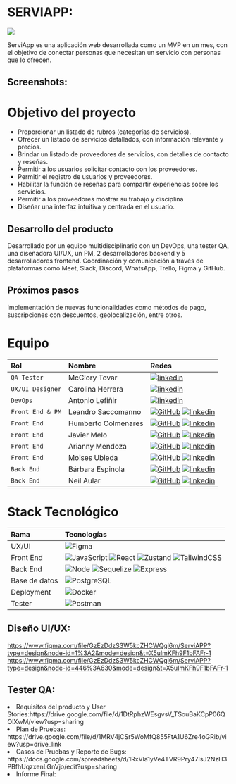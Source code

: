  # SERVIAPP:
<img src="https://res.cloudinary.com/dq9icw8vb/image/upload/v1709388024/mczmuz3tirvjkm1cvtjg.png" />
<p>ServiApp es una aplicación web desarrollada como un MVP en un mes, con el objetivo de conectar personas que necesitan un servicio con personas que lo ofrecen.</p>

## Screenshots:


# Objetivo del proyecto 
<ul>
<li>Proporcionar un listado de rubros (categorías de servicios).</li>
<li>Ofrecer un listado de servicios detallados, con información relevante y precios.</li>
<li>Brindar un listado de proveedores de servicios, con detalles de contacto y reseñas.</li>
<li>Permitir a los usuarios solicitar contacto con los proveedores.</li>
<li>Permitir el registro de usuarios y proveedores.</li>
<li>Habilitar la función de reseñas para compartir experiencias sobre los servicios.</li>
<li>Permitir a los proveedores mostrar su trabajo y disciplina</li>
<li>Diseñar una interfaz intuitiva y centrada en el usuario.</li>
</ul>

## Desarrollo del producto 

Desarrollado por un equipo multidisciplinario con un DevOps, una tester QA, una diseñadora UI/UX, un PM, 2 desarrolladores backend y 5 desarrolladores frontend.
Coordinación y comunicación a través de plataformas como Meet, Slack, Discord, WhatsApp, Trello, Figma y GitHub.

## Próximos pasos 

Implementación de nuevas funcionalidades como métodos de pago, suscripciones con descuentos, geolocalización, entre otros.

# Equipo

| Rol               | Nombre               | Redes                                                                                                                             |
| :---------------- | :------------------- | :-------------------------------------------------------------------------------------------------------------------------------- |
| `QA Tester`         | McGlory Tovar | [![linkedin](https://img.shields.io/badge/linkedin-0A66C2?style=for-the-badge&logo=linkedin&logoColor=white)](https://www.linkedin.com/in/mcglorytovar-t3st3rqa/)                                    |
| `UX/UI Designer`  | Carolina Herrera  |  [![linkedin](https://img.shields.io/badge/linkedin-0A66C2?style=for-the-badge&logo=linkedin&logoColor=white)](https://www.linkedin.com)           |
| `DevOps`  | Antonio Lefiñir  |  [![linkedin](https://img.shields.io/badge/linkedin-0A66C2?style=for-the-badge&logo=linkedin&logoColor=white)](https://uy.linkedin.com/in/alefinir)           |
| `Front End & PM`      |  Leandro Saccomanno| [![GitHub](https://img.shields.io/badge/GitHub-100000?style=for-the-badge&logo=github&logoColor=white)](https://github.com/lerkor-online) [![linkedin](https://img.shields.io/badge/linkedin-0A66C2?style=for-the-badge&logo=linkedin&logoColor=white)](https://www.linkedin.com/in/lerkor-dev/)       |
| `Front End`       | Humberto Colmenares | [![GitHub](https://img.shields.io/badge/GitHub-100000?style=for-the-badge&logo=github&logoColor=white)](github.com/colmenareshr) [![linkedin](https://img.shields.io/badge/linkedin-0A66C2?style=for-the-badge&logo=linkedin&logoColor=white)](https://linkedin.com/in/humbertocolmenares)                  |
| `Front End`       | Javier Melo  | [![GitHub](https://img.shields.io/badge/GitHub-100000?style=for-the-badge&logo=github&logoColor=white)](https://github.com/javiermelom) [![linkedin](https://img.shields.io/badge/linkedin-0A66C2?style=for-the-badge&logo=linkedin&logoColor=white)](https://linkedin.com/in/humbertocolmenares)                  |
| `Front End`       | Arianny Mendoza  | [![GitHub](https://img.shields.io/badge/GitHub-100000?style=for-the-badge&logo=github&logoColor=white)](https://www.github.com/ariannymm) [![linkedin](https://img.shields.io/badge/linkedin-0A66C2?style=for-the-badge&logo=linkedin&logoColor=white)](https://www.linkedin.com/in/ariannymm)                 |
| `Front End`       | Moises Ubieda | [![GitHub](https://img.shields.io/badge/GitHub-100000?style=for-the-badge&logo=github&logoColor=white)](https://github.com/MoiUbieda) [![linkedin](https://img.shields.io/badge/linkedin-0A66C2?style=for-the-badge&logo=linkedin&logoColor=white)](https://ar.linkedin.com/in/moises-ubieda-9743b82a3)            |
| `Back End`        | Bárbara Espinola      | [![GitHub](https://img.shields.io/badge/GitHub-100000?style=for-the-badge&logo=github&logoColor=white)](https://github.com/BaEsp1) [![linkedin](https://img.shields.io/badge/linkedin-0A66C2?style=for-the-badge&logo=linkedin&logoColor=white)](https://www.linkedin.com/in/baesp/)                       |
| `Back End`        | Neil Aular        | [![GitHub](https://img.shields.io/badge/GitHub-100000?style=for-the-badge&logo=github&logoColor=white)](https://github.com/NxL22) [![linkedin](https://img.shields.io/badge/linkedin-0A66C2?style=for-the-badge&logo=linkedin&logoColor=white)](https://www.linkedin.com/in/neil-aular/)                       |

# Stack Tecnológico 

| Rama          | Tecnologías             |
| :------------ | :---------------------------------------------------------------------------------------------------------------------------------------------------------------------------------------------------------------------------------------------------------------------------------------------------------------------------------------------------------------------------------------------------------------------------------------------------------------------------------------------------------------------------------------------------------------------------------------------------------------------------------------------------------------------------------------------------------------------------- |
| UX/UI         | ![Figma](https://img.shields.io/badge/figma-%23F24E1E.svg?style=for-the-badge&logo=figma&logoColor=white)          |
| Front End     | ![JavaScript](https://img.shields.io/badge/javascript-%23323330.svg?style=for-the-badge&logo=javascript&logoColor=%23F7DF1E) ![React](https://img.shields.io/badge/react-%2320232a.svg?style=for-the-badge&logo=react&logoColor=%2361DAFB) ![Zustand](https://img.shields.io/badge/Zustand-brown?style=for-the-badge&logo=Zustand&logoColor=brown) ![TailwindCSS](https://img.shields.io/badge/tailwindcss-%2338B2AC.svg?style=for-the-badge&logo=tailwind-css&logoColor=white) |
| Back End      | ![Node](https://img.shields.io/badge/Node.js-43853D?style=for-the-badge&logo=node.js&logoColor=white) ![Sequelize](https://img.shields.io/badge/sequelize-323330?style=for-the-badge&logo=sequelize&logoColor=blue) ![Express](https://img.shields.io/badge/Express.js-404D59?style=for-the-badge) |[JWT](https://img.shields.io/badge/json%20web%20tokens-323330?style=for-the-badge&logo=json-web-tokens&logoColor=pink)       |
| Base de datos | ![PostgreSQL](https://img.shields.io/badge/PostgreSQL-316192?style=for-the-badge&logo=postgresql&logoColor=white) |                                                                                         
| Deployment    | ![Docker](https://img.shields.io/badge/Docker-white?style=for-the-badge&logo=docker) |
| Tester        | ![Postman](https://img.shields.io/badge/postman-orange?style=for-the-badge&logo=postman&logoColor=black)|


## Diseño UI/UX:
https://www.figma.com/file/GzEzDdzS3W5kcZHCWQgl6m/ServiAPP?type=design&node-id=1%3A2&mode=design&t=X5uImKFh9F1bFAFr-1
https://www.figma.com/file/GzEzDdzS3W5kcZHCWQgl6m/ServiAPP?type=design&node-id=446%3A630&mode=design&t=X5uImKFh9F1bFAFr-1
## Tester QA:
<li>Requisitos del producto y User Stories:https://drive.google.com/file/d/1DtRphzWEsgvsV_TSouBaKCpP06QOlXwM/view?usp=sharing </li>
<li>Plan de Pruebas: https://drive.google.com/file/d/1MRV4jCSr5WoMfQ855FtA1U6Zre4oGRib/view?usp=drive_link</li>
<li>Casos de Pruebas y Reporte de Bugs: https://docs.google.com/spreadsheets/d/1RxVla1yVe4TVR9Pry47IsJ2NzH3PBfhUqzxenLGnVjo/edit?usp=sharing</li>
<li>Informe Final:</li>
